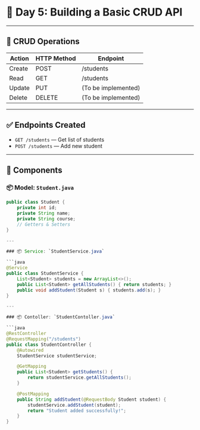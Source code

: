 # 📘 Day 5: Building a Basic CRUD API

---

## 🧠 CRUD Operations

| Action   | HTTP Method | Endpoint           |
|----------|-------------|--------------------|
| Create   | POST        | /students          |
| Read     | GET         | /students          |
| Update   | PUT         | (To be implemented)|
| Delete   | DELETE      | (To be implemented)|

---

## ✅ Endpoints Created

- `GET /students` — Get list of students
- `POST /students` — Add new student

---

## 🧩 Components

### 📦 Model: `Student.java`

```java
public class Student {
    private int id;
    private String name;
    private String course;
    // Getters & Setters
}

---

### 📦 Service: `StudentService.java`

```java
@Service
public class StudentService {
    List<Student> students = new ArrayList<>();
    public List<Student> getAllStudents() { return students; }
    public void addStudent(Student s) { students.add(s); }
}

---

### 📦 Contoller: `StudentContoller.java`

```java
@RestController
@RequestMapping("/students")
public class StudentController {
    @Autowired
    StudentService studentService;

    @GetMapping
    public List<Student> getStudents() {
        return studentService.getAllStudents();
    }

    @PostMapping
    public String addStudent(@RequestBody Student student) {
        studentService.addStudent(student);
        return "Student added successfully!";
    }
}
